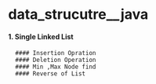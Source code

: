 # data_strucutre__java

#### 1. Single Linked List
      #### Insertion Opration
      #### Deletion Operation
      #### Min ,Max Node find
      #### Reverse of List
